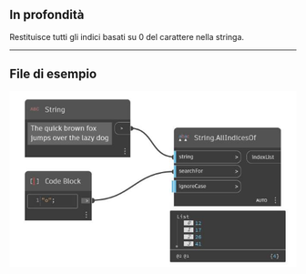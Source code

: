 ## In profondità
Restituisce tutti gli indici basati su 0 del carattere nella stringa.
___
## File di esempio

![AllIndicesOf](./DSCore.String.AllIndicesOf_img.jpg)

